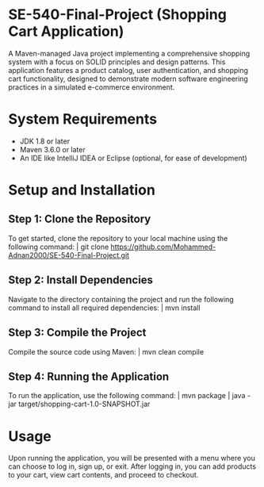 # SE-540-Final-Project (Shopping Cart Application)
A Maven-managed Java project implementing a comprehensive shopping system with a focus on SOLID principles and design patterns. This application features a product catalog, user authentication, and shopping cart functionality, designed to demonstrate modern software engineering practices in a simulated e-commerce environment.

# System Requirements
- JDK 1.8 or later
- Maven 3.6.0 or later
- An IDE like IntelliJ IDEA or Eclipse (optional, for ease of development)

# Setup and Installation
## Step 1: Clone the Repository
To get started, clone the repository to your local machine using the following command:
| git clone https://github.com/Mohammed-Adnan2000/SE-540-Final-Project.git
## Step 2: Install Dependencies
Navigate to the directory containing the project and run the following command to install all required dependencies:
| mvn install
## Step 3: Compile the Project
Compile the source code using Maven:
| mvn clean compile
## Step 4: Running the Application
To run the application, use the following command:
| mvn package
| java -jar target/shopping-cart-1.0-SNAPSHOT.jar

# Usage
Upon running the application, you will be presented with a menu where you can choose to log in, sign up, or exit. After logging in, you can add products to your cart, view cart contents, and proceed to checkout.
